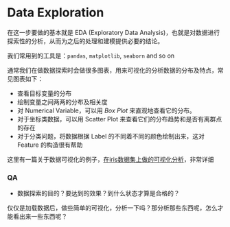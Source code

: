 # Data Exploration

在这一步要做的基本就是 EDA (Exploratory Data Analysis)，也就是对数据进行探索性的分析，从而为之后的处理和建模提供必要的结论。

我们常用到的工具是：`pandas`, `matplotlib`, `seaborn` and so on

通常我们在做数据探索时会做很多图表，用来可视化的分析数据的分布及特点，常见图表如下：

* 查看目标变量的分布
* 绘制变量之间两两的分布及相关度
* 对 Numerical Variable，可以用 _Box Plot_ 来直观地查看它的分布。
* 对于坐标类数据，可以用 Scatter Plot 来查看它们的分布趋势和是否有离群点的存在
* 对于分类问题，将数据根据 Label 的不同着不同的颜色绘制出来，这对 Feature 的构造很有帮助


这里有一篇关于数据可视化的例子，[在iris数据集上做的可视化分析](https://www.kaggle.com/benhamner/python-data-visualizations)，非常详细

### QA

* 数据探索的目的？要达到的效果？到什么状态才算是合格的？

仅仅是加载数据后，做些简单的可视化，分析一下吗？那分析那些东西呢，怎么才能看出来一些东西呢？